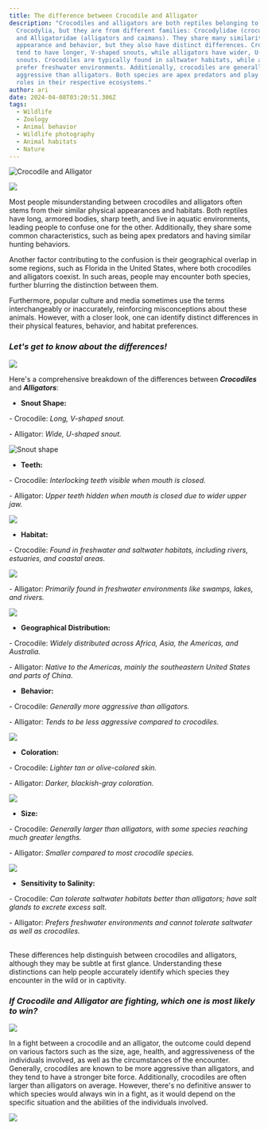 ```yaml
---
title: The difference between Crocodile and Alligator
description: "Crocodiles and alligators are both reptiles belonging to the order
  Crocodylia, but they are from different families: Crocodylidae (crocodiles)
  and Alligatoridae (alligators and caimans). They share many similarities in
  appearance and behavior, but they also have distinct differences. Crocodiles
  tend to have longer, V-shaped snouts, while alligators have wider, U-shaped
  snouts. Crocodiles are typically found in saltwater habitats, while alligators
  prefer freshwater environments. Additionally, crocodiles are generally more
  aggressive than alligators. Both species are apex predators and play important
  roles in their respective ecosystems."
author: ari
date: 2024-04-08T03:20:51.306Z
tags:
  - Wildlife
  - Zoology
  - Animal behavior
  - Wildlife photography
  - Animal habitats
  - Nature
---
```



![](/static/img/human.jpg "Crocodile and Alligator ")

![](/static/img/thijijiooijolkmlk.jpg)

Most people misunderstanding between crocodiles and alligators often stems from their similar physical appearances and habitats. Both reptiles have long, armored bodies, sharp teeth, and live in aquatic environments, leading people to confuse one for the other. Additionally, they share some common characteristics, such as being apex predators and having similar hunting behaviors. 

Another factor contributing to the confusion is their geographical overlap in some regions, such as Florida in the United States, where both crocodiles and alligators coexist. In such areas, people may encounter both species, further blurring the distinction between them.

Furthermore, popular culture and media sometimes use the terms interchangeably or inaccurately, reinforcing misconceptions about these animals. However, with a closer look, one can identify distinct differences in their physical features, behavior, and habitat preferences.



### *L﻿et's get to know about the differences!*

![](/static/img/oip-who-cares.jpg)



 Here's a comprehensive breakdown of the differences between ***Crocodiles*** and ***Alligators***:

* **Snout Shape:**

\- Crocodile: *Long, V-shaped snout.*

\- Alligator: *Wide, U-shaped snout.*

![](/static/img/screen-shot-2017-03-03-at-8.18.20-pm-768x294.png "Snout shape")

* **Teeth:**

\- Crocodile: *Interlocking teeth visible when mouth is closed.*

\- Alligator: *Upper teeth hidden when mouth is closed due to wider upper jaw.*

![](/static/img/nga.jpg)

* **Habitat:**

\- Crocodile: *Found in freshwater and saltwater habitats, including rivers, estuaries, and coastal areas.*

![](/static/img/firfurrnfrujrdb-cmx-x.jpg)

\- Alligator: *Primarily found in freshwater environments like swamps, lakes, and rivers.*

![](/static/img/jhgv.jpg)

* **Geographical Distribution:**

\- Crocodile: *Widely distributed across Africa, Asia, the Americas, and Australia.*

\- Alligator: *Native to the Americas, mainly the southeastern United States and parts of China.*

* **Behavior:**

\- Crocodile: *Generally more aggressive than alligators.*

\- Alligator: *Tends to be less aggressive compared to crocodiles.*

![](/static/img/llllll.jpg)

* **Coloration:**

\- Crocodile: *Lighter tan or olive-colored skin.*

\- Alligator: *Darker, blackish-gray coloration.*

![](/static/img/you.jpg)

* **Size:**

\- Crocodile: *Generally larger than alligators, with some species reaching much greater lengths.*

\- Alligator: *Smaller compared to most crocodile species.*

![](/static/img/crocgator.jpg)

* **Sensitivity to Salinity:**

\- Crocodile: *Can tolerate saltwater habitats better than alligators; have salt glands to excrete excess salt.*

\- Alligator: *Prefers freshwater environments and cannot tolerate saltwater as well as crocodiles.*

\
These differences help distinguish between crocodiles and alligators, although they may be subtle at first glance. Understanding these distinctions can help people accurately identify which species they encounter in the wild or in captivity.



### *I﻿f Crocodile and Alligator are fighting, which one is most likely to win?*

![](/static/img/my-baes-fighting-over-me.jpg)

In a fight between a crocodile and an alligator, the outcome could depend on various factors such as the size, age, health, and aggressiveness of the individuals involved, as well as the circumstances of the encounter. Generally, crocodiles are known to be more aggressive than alligators, and they tend to have a stronger bite force. Additionally, crocodiles are often larger than alligators on average. However, there's no definitive answer to which species would always win in a fight, as it would depend on the specific situation and the abilities of the individuals involved.

![](/static/img/me-and-yeonjun.jpg)